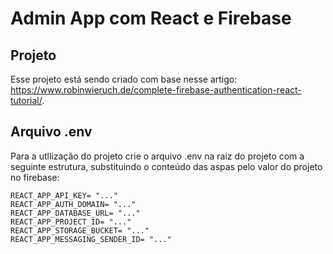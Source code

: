 # Admin App com React e Firebase

## Projeto

Esse projeto está sendo criado com base nesse artigo: https://www.robinwieruch.de/complete-firebase-authentication-react-tutorial/.

## Arquivo .env

Para a utllização do projeto crie o arquivo .env na raiz do projeto com a seguinte estrutura, substituindo o conteúdo das aspas pelo valor do projeto no firebase:

```
REACT_APP_API_KEY= "..."
REACT_APP_AUTH_DOMAIN= "..."
REACT_APP_DATABASE_URL= "..."
REACT_APP_PROJECT_ID= "..."
REACT_APP_STORAGE_BUCKET= "..."
REACT_APP_MESSAGING_SENDER_ID= "..."
```